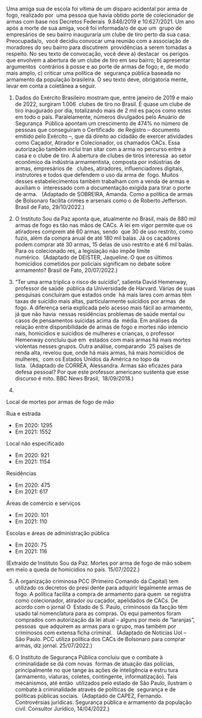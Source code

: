 Uma amiga sua de escola foi vítima de um disparo acidental por arma de fogo, realizado por  uma pessoa que havia obtido porte de colecionador de armas com base nos Decretos Federais  9.846/2019 e 10.627/2021. Um ano após a morte de sua amiga, você foi informada/o de que um  grupo de empresários de seu bairro inauguraria um clube de tiro perto da sua casa. Preocupada/o,  você decidiu convocar uma reunião com a associação de moradores do seu bairro para discutirem  providências a serem tomadas a respeito. No seu texto de convocação, você deve a) destacar  os perigos que envolvem a abertura de um clube de tiro em seu bairro; b) apresentar argumentos  contrários à posse e ao porte de armas de fogo; e, de modo mais amplo, c) criticar uma política de  segurança pública baseada no armamento da população brasileira. O seu texto deve, obrigatoria mente, levar em conta a coletânea a seguir. 

1. Dados do Exército Brasileiro mostram que, entre janeiro de 2019 e maio de 2022, surgiram 1.006  clubes de tiro no Brasil. É quase um clube de tiro inaugurado por dia, totalizando mais de 2 mil es paços como estes em todo o país. Paralelamente, números divulgados pelo Anuário de Segurança  Pública apontam um crescimento de 474% no número de pessoas que conseguiram o Certificado  de Registro – documento emitido pelo Exército –, que dá direito ao cidadão de exercer atividades  como Caçador, Atirador e Colecionador, os chamados CACs. Essa autorização também inclui tran sitar com a arma no percurso entre a casa e o clube de tiro. A abertura de clubes de tiros interessa  ao setor econômico da indústria armamentista, composta por indústrias de armas, empresários de  
clubes, atiradores, influenciadores digitais, instrutores e todos que defendem o uso da arma de  fogo. Muitos desses estabelecimentos também trabalham com a venda de armas e auxiliam o  interessado com a documentação exigida para tirar o porte de arma.  
(Adaptado de SOBREIRA, Amanda. Como a política de armas de Bolsonaro facilita crimes e arsenais como o de Roberto Jefferson. Brasil de Fato, 29/10/2022.) 

2. O Instituto Sou da Paz aponta que, atualmente no Brasil, mais de 880 mil armas de fogo es tão nas mãos de CACs. A lei em vigor permite que os atiradores comprem até 60 armas, sendo  que 30 de uso restrito, como fuzis, além da compra anual de até 180 mil balas. Já os caçadores  podem comprar até 30 armas, 15 delas de uso restrito e até 6 mil balas. Para os colecionado res, a legislação não impõe limite numérico.  (Adaptado de DEISTER, Jaqueline. O que os últimos homicídios cometidos por policiais significam no debate sobre armamento? Brasil de Fato, 20/07/2022.) 

3. “Ter uma arma triplica o risco de suicídio”, salienta David Hemenway, professor de saúde  pública da Universidade de Harvard. Várias de suas pesquisas concluíram que estados onde  há mais lares com armas têm taxas de suicídio mais altas, particularmente suicídios por armas  de fogo. A diferença seria explicada pelo acesso mais fácil ao armamento, já que não havia  nessas residências problemas de saúde mental ou casos de pensamentos suicidas acima da  média. Em análises da relação entre disponibilidade de armas de fogo e mortes não intencio 
nais, homicídios e suicídios de mulheres e crianças, o professor Hemenway concluiu que em  estados com mais armas há mais mortes violentas nesses grupos. Outra análise, comparando  25 países de renda alta, revelou que, onde há mais armas, há mais homicídios de mulheres,  com os Estados Unidos da América no topo da lista.  (Adaptado de CORRÊA, Alessandra. Armas são eficazes para defesa pessoal? Por que este professor americano sustenta que esse discurso é mito. BBC News Brasil,  18/09/2018.)

4.
Local de mortes por armas de fogo de mão

Rua e estrada
- Em 2020: 1295
- Em 2021: 1552

Local não especificado
- Em 2020: 921
- Em 2021: 1154

Residências
- Em 2020: 475
- Em 2021: 617

Áreas de comércio e serviços
- Em 2020: 101
- Em 2021:  110

Escolas e áreas de administração pública
- Em 2020: 75
- Em 2021: 116

(Extraído de Instituto Sou da Paz. Mortes por arma de fogo de mão sobem em meio a queda de homicídios no país. 15/07/2022.)

5. A organização criminosa PCC (Primeiro Comando da Capital) tem utilizado os decretos do presi dente para adquirir legalmente armas de fogo. A política facilita a compra de armamento para quem  se registra como colecionador, atirador ou caçador, apelidados de CACs. De acordo com o jornal O  Estado de S. Paulo, criminosos da facção têm usado tal nomenclatura para as compras. Os equi pamentos foram comprados com autorização da lei atual – alguns por meio de “laranjas”, pessoas  que adquirem as armas para o grupo, mas também por criminosos com extensa ficha criminal.  
(Adaptado de Notícias Uol – São Paulo. PCC utiliza política dos CACs de Bolsonaro para comprar armas, diz jornal. 25/07/2022.) 

6. O Instituto de Segurança Pública concluiu que o combate à criminalidade se dá com novas  formas de atuação das polícias, principalmente no que tange às ações de inteligência e estru tura (armamento, viaturas, coletes, contingente, informatização). Tais mecanismos, até então  utilizados pelo estado de São Paulo, ilustram o combate à criminalidade através de políticas de  segurança e de políticas públicas sociais.  (Adaptado de CAPEZ, Fernando. Controvérsias jurídicas. Segurança pública e armamento da população civil. Consultor Jurídico, 14/04/2022.)
